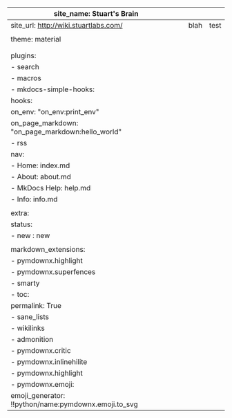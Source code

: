 
| site_name: Stuart's Brain                                      |   |   |
| -------------------------------------------------------------- | - | - |
| site_url: http://wiki.stuartlabs.com/                          |  blah | test  |
|                                                                |   |   |
| theme: material                                                |   |   |
|                                                                |   |   |
|                                                                |   |   |
| plugins:                                                       |   |   |
|     - search                                                   |   |   |
|     - macros                                                   |   |   |
|     - mkdocs-simple-hooks:                                     |   |   |
|           hooks:                                               |   |   |
|               on_env: "on_env:print_env"                       |   |   |
|               on_page_markdown: "on_page_markdown:hello_world" |   |   |
|     - rss                                                      |   |   |
| nav:                                                           |   |   |
|     - Home: index.md                                           |   |   |
|     - About: about.md                                          |   |   |
|     - MkDocs Help: help.md                                     |   |   |
|     - Info: info.md                                            |   |   |
|                                                                |   |   |
| extra:                                                         |   |   |
|   status:                                                      |   |   |
|       - new : new                                              |   |   |
|                                                                |   |   |
| markdown_extensions:                                           |   |   |
|     - pymdownx.highlight                                       |   |   |
|     - pymdownx.superfences                                     |   |   |
|     - smarty                                                   |   |   |
|     - toc:                                                     |   |   |
|         permalink: True                                        |   |   |
|     - sane_lists                                               |   |   |
|     - wikilinks                                                |   |   |
|     - admonition                                               |   |   |
|     - pymdownx.critic                                          |   |   |
|     - pymdownx.inlinehilite                                    |   |   |
|     - pymdownx.highlight                                       |   |   |
|     - pymdownx.emoji:                                          |   |   |
|           emoji_generator: !!python/name:pymdownx.emoji.to_svg |   |   |
